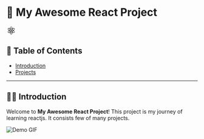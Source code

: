 # 🚀 My Awesome React Project

<svg xmlns="http://www.w3.org/2000/svg" width="24" height="24" viewBox="0 0 24 24" style="fill: rgba(0, 0, 0, 1);transform: rotate(90deg);msFilter:progid:DXImageTransform.Microsoft.BasicImage(rotation=1);"><circle cx="12" cy="11.245" r="1.785"></circle><path d="m7.002 14.794-.395-.101c-2.934-.741-4.617-2.001-4.617-3.452 0-1.452 1.684-2.711 4.617-3.452l.395-.1.111.391a19.507 19.507 0 0 0 1.136 2.983l.085.178-.085.178c-.46.963-.841 1.961-1.136 2.985l-.111.39zm-.577-6.095c-2.229.628-3.598 1.586-3.598 2.542 0 .954 1.368 1.913 3.598 2.54.273-.868.603-1.717.985-2.54a20.356 20.356 0 0 1-.985-2.542zm10.572 6.095-.11-.392a19.628 19.628 0 0 0-1.137-2.984l-.085-.177.085-.179c.46-.961.839-1.96 1.137-2.984l.11-.39.395.1c2.935.741 4.617 2 4.617 3.453 0 1.452-1.683 2.711-4.617 3.452l-.395.101zm-.41-3.553c.4.866.733 1.718.987 2.54 2.23-.627 3.599-1.586 3.599-2.54 0-.956-1.368-1.913-3.599-2.542a20.683 20.683 0 0 1-.987 2.542z"></path><path d="m6.419 8.695-.11-.39c-.826-2.908-.576-4.991.687-5.717 1.235-.715 3.222.13 5.303 2.265l.284.292-.284.291a19.718 19.718 0 0 0-2.02 2.474l-.113.162-.196.016a19.646 19.646 0 0 0-3.157.509l-.394.098zm1.582-5.529c-.224 0-.422.049-.589.145-.828.477-.974 2.138-.404 4.38.891-.197 1.79-.338 2.696-.417a21.058 21.058 0 0 1 1.713-2.123c-1.303-1.267-2.533-1.985-3.416-1.985zm7.997 16.984c-1.188 0-2.714-.896-4.298-2.522l-.283-.291.283-.29a19.827 19.827 0 0 0 2.021-2.477l.112-.16.194-.019a19.473 19.473 0 0 0 3.158-.507l.395-.1.111.391c.822 2.906.573 4.992-.688 5.718a1.978 1.978 0 0 1-1.005.257zm-3.415-2.82c1.302 1.267 2.533 1.986 3.415 1.986.225 0 .423-.05.589-.145.829-.478.976-2.142.404-4.384-.89.198-1.79.34-2.698.419a20.526 20.526 0 0 1-1.71 2.124z"></path><path d="m17.58 8.695-.395-.099a19.477 19.477 0 0 0-3.158-.509l-.194-.017-.112-.162A19.551 19.551 0 0 0 11.7 5.434l-.283-.291.283-.29c2.08-2.134 4.066-2.979 5.303-2.265 1.262.727 1.513 2.81.688 5.717l-.111.39zm-3.287-1.421c.954.085 1.858.228 2.698.417.571-2.242.425-3.903-.404-4.381-.824-.477-2.375.253-4.004 1.841.616.67 1.188 1.378 1.71 2.123zM8.001 20.15a1.983 1.983 0 0 1-1.005-.257c-1.263-.726-1.513-2.811-.688-5.718l.108-.391.395.1c.964.243 2.026.414 3.158.507l.194.019.113.16c.604.878 1.28 1.707 2.02 2.477l.284.29-.284.291c-1.583 1.627-3.109 2.522-4.295 2.522zm-.993-5.362c-.57 2.242-.424 3.906.404 4.384.825.47 2.371-.255 4.005-1.842a21.17 21.17 0 0 1-1.713-2.123 20.692 20.692 0 0 1-2.696-.419z"></path><path d="M12 15.313c-.687 0-1.392-.029-2.1-.088l-.196-.017-.113-.162a25.697 25.697 0 0 1-1.126-1.769 26.028 26.028 0 0 1-.971-1.859l-.084-.177.084-.179c.299-.632.622-1.252.971-1.858.347-.596.726-1.192 1.126-1.77l.113-.16.196-.018a25.148 25.148 0 0 1 4.198 0l.194.019.113.16a25.136 25.136 0 0 1 2.1 3.628l.083.179-.083.177a24.742 24.742 0 0 1-2.1 3.628l-.113.162-.194.017c-.706.057-1.412.087-2.098.087zm-1.834-.904c1.235.093 2.433.093 3.667 0a24.469 24.469 0 0 0 1.832-3.168 23.916 23.916 0 0 0-1.832-3.168 23.877 23.877 0 0 0-3.667 0 23.743 23.743 0 0 0-1.832 3.168 24.82 24.82 0 0 0 1.832 3.168z"></path></svg>
## 📖 Table of Contents
- [Introduction](#introduction)
- [Projects](#projects)


---

## 🧑‍🎤 Introduction

Welcome to **My Awesome React Project**! This project is my journey of learning reactjs. It consists few of many projects. 

![Demo GIF]([https://cdn.pixabay.com/animation/2024/09/09/14/14/14-14-48-336_512.gif]) <!-- Replace with a relevant demo GIF -->



